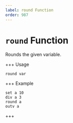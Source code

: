 ```yaml
---
label: round Function
order: 987
---
```


# `round` Function

Rounds the given variable.

+++ Usage
```
round var
```
+++ Example
```
set a 10
div a 3
round a
outv a
```
+++
